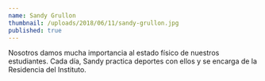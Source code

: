 ```yaml
---
name: Sandy Grullon
thumbnail: /uploads/2018/06/11/sandy-grullon.jpg
published: true
---
```


Nosotros damos mucha importancia al estado físico de nuestros estudiantes. Cada día, Sandy practica deportes con ellos y se encarga de la Residencia del Instituto.